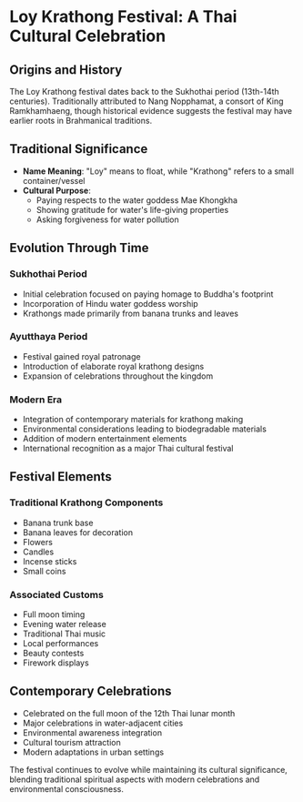 # Loy Krathong Festival: A Thai Cultural Celebration

## Origins and History

The Loy Krathong festival dates back to the Sukhothai period (13th-14th centuries). Traditionally attributed to Nang Nopphamat, a consort of King Ramkhamhaeng, though historical evidence suggests the festival may have earlier roots in Brahmanical traditions.

## Traditional Significance

- **Name Meaning**: "Loy" means to float, while "Krathong" refers to a small container/vessel
- **Cultural Purpose**: 
  - Paying respects to the water goddess Mae Khongkha
  - Showing gratitude for water's life-giving properties
  - Asking forgiveness for water pollution

## Evolution Through Time

### Sukhothai Period
- Initial celebration focused on paying homage to Buddha's footprint
- Incorporation of Hindu water goddess worship
- Krathongs made primarily from banana trunks and leaves

### Ayutthaya Period
- Festival gained royal patronage
- Introduction of elaborate royal krathong designs
- Expansion of celebrations throughout the kingdom

### Modern Era
- Integration of contemporary materials for krathong making
- Environmental considerations leading to biodegradable materials
- Addition of modern entertainment elements
- International recognition as a major Thai cultural festival

## Festival Elements

### Traditional Krathong Components
- Banana trunk base
- Banana leaves for decoration
- Flowers
- Candles
- Incense sticks
- Small coins

### Associated Customs
- Full moon timing
- Evening water release
- Traditional Thai music
- Local performances
- Beauty contests
- Firework displays

## Contemporary Celebrations

- Celebrated on the full moon of the 12th Thai lunar month
- Major celebrations in water-adjacent cities
- Environmental awareness integration
- Cultural tourism attraction
- Modern adaptations in urban settings

The festival continues to evolve while maintaining its cultural significance, blending traditional spiritual aspects with modern celebrations and environmental consciousness.